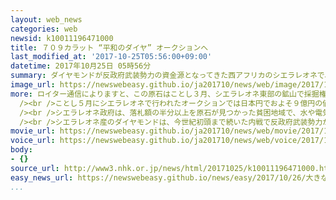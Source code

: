```yaml
---
layout: web_news
categories: web
newsid: k10011196471000
title: ７０９カラット “平和のダイヤ” オークションへ
last_modified_at: '2017-10-25T05:56:00+09:00'
datetime: 2017年10月25日 05時56分
summary: ダイヤモンドが反政府武装勢力の資金源となってきた西アフリカのシエラレオネで、ことし採掘された７００カラットを超えるダイヤモンドの原石が、貧困地域の整備のために近くオークションにかけられることになり、「平和のダイヤモンド」と呼ばれて話題となっています。
image_url: https://newswebeasy.github.io/ja201710/news/web/image/2017/10/25/K10011196471_1710250443_1710250444_01_03.jpg
more: ロイター通信によりますと、この原石はことし３月、シエラレオネ東部の鉱山で採掘権を持つ牧師が見つけ、貧困地域のために使ってほしいと政府に託しました。大きさは７０９カラットと世界で１４番目とされています。<br
  /><br />ことし５月にシエラレオネで行われたオークションでは日本円でおよそ９億円の値がつきましたが、政府が価値に見合わないとして販売を拒否し、１２月にアメリカのニューヨークで開かれるオークションに出品されることになりました。<br
  /><br />シエラレオネ政府は、落札額の半分以上を原石が見つかった貧困地域で、水や電気、学校を整備するために使うとしていることから、この原石は「平和のダイヤモンド」と呼ばれるようになり、オークションを前にこのほどイスラエルで公開されました。<br
  /><br />シエラレオネ産のダイヤモンドは、今世紀初頭まで続いた内戦で反政府武装勢力が武器を購入する資金源としてきたことから「血塗られたダイヤモンド」と呼ばれた暗い過去があります。専門家の中には、５０００万ドル（日本円で５７億円）の価値があると見込む人もいて、この「平和のダイヤモンド」にいくらの値がつくのか話題となっています。
movie_url: https://newswebeasy.github.io/ja201710/news/web/movie/2017/10/25/k10011196471_201710250443_201710250443.mp4
voice_url: https://newswebeasy.github.io/ja201710/news/web/voice/2017/10/25/k10011196471_201710250443_201710250443.mp3
body:
- {}
source_url: http://www3.nhk.or.jp/news/html/20171025/k10011196471000.html
easy_news_url: https://newswebeasy.github.io/news/easy/2017/10/26/大きなダイヤモンドを貧しい人のためにオークションに出す
...
```

